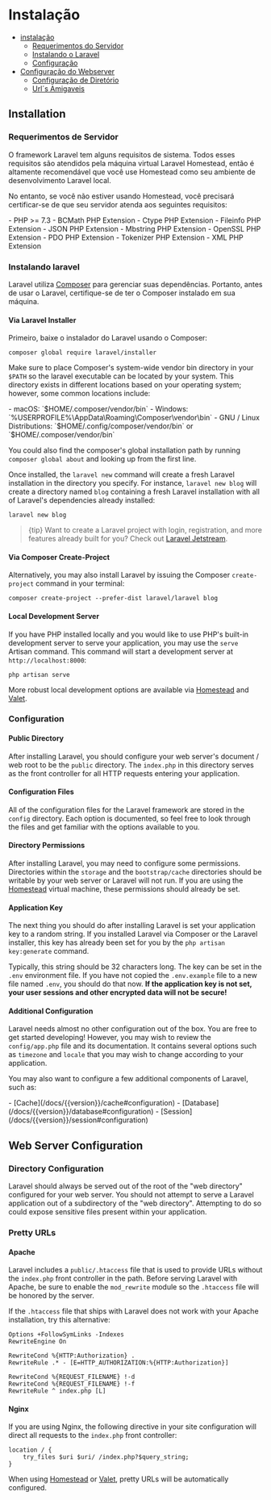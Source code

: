 # Instalação

- [instalação](#installation)
    - [Requerimentos do Servidor](#server-requirements)
    - [Instalando o Laravel](#installing-laravel)
    - [Configuração](#configuration)
- [Configuração do Webserver](#web-server-configuration)
    - [Configuração de Diretório](#directory-configuration)
    - [Url´s Amigaveis](#pretty-urls)

<a name="installation"></a>
## Installation

<a name="server-requirements"></a>
### Requerimentos de Servidor

O framework Laravel tem alguns requisitos de sistema. Todos esses requisitos são atendidos pela máquina virtual Laravel Homestead, então é altamente recomendável que você use Homestead como seu ambiente de desenvolvimento Laravel local.

No entanto, se você não estiver usando Homestead, você precisará certificar-se de que seu servidor atenda aos seguintes requisitos:

<div class="content-list" markdown="1">
- PHP >= 7.3
- BCMath PHP Extension
- Ctype PHP Extension
- Fileinfo PHP Extension
- JSON PHP Extension
- Mbstring PHP Extension
- OpenSSL PHP Extension
- PDO PHP Extension
- Tokenizer PHP Extension
- XML PHP Extension
</div>

<a name="installing-laravel"></a>
### Instalando laravel

Laravel utiliza [Composer](https://getcomposer.org) para gerenciar suas dependências. Portanto, antes de usar o Laravel, certifique-se de ter o Composer instalado em sua máquina.

<a name="via-laravel-installer"></a>
#### Via Laravel Installer

Primeiro, baixe o instalador do Laravel usando o Composer:

    composer global require laravel/installer

Make sure to place Composer's system-wide vendor bin directory in your `$PATH` so the laravel executable can be located by your system. This directory exists in different locations based on your operating system; however, some common locations include:

<div class="content-list" markdown="1">
- macOS: `$HOME/.composer/vendor/bin`
- Windows: `%USERPROFILE%\AppData\Roaming\Composer\vendor\bin`
- GNU / Linux Distributions: `$HOME/.config/composer/vendor/bin` or `$HOME/.composer/vendor/bin`
</div>

You could also find the composer's global installation path by running `composer global about` and looking up from the first line.

Once installed, the `laravel new` command will create a fresh Laravel installation in the directory you specify. For instance, `laravel new blog` will create a directory named `blog` containing a fresh Laravel installation with all of Laravel's dependencies already installed:

    laravel new blog

> {tip} Want to create a Laravel project with login, registration, and more features already built for you? Check out [Laravel Jetstream](https://jetstream.laravel.com).

<a name="via-composer-create-project"></a>
#### Via Composer Create-Project

Alternatively, you may also install Laravel by issuing the Composer `create-project` command in your terminal:

    composer create-project --prefer-dist laravel/laravel blog

<a name="local-development-server"></a>
#### Local Development Server

If you have PHP installed locally and you would like to use PHP's built-in development server to serve your application, you may use the `serve` Artisan command. This command will start a development server at `http://localhost:8000`:

    php artisan serve

More robust local development options are available via [Homestead](/docs/{{version}}/homestead) and [Valet](/docs/{{version}}/valet).

<a name="configuration"></a>
### Configuration

<a name="public-directory"></a>
#### Public Directory

After installing Laravel, you should configure your web server's document / web root to be the `public` directory. The `index.php` in this directory serves as the front controller for all HTTP requests entering your application.

<a name="configuration-files"></a>
#### Configuration Files

All of the configuration files for the Laravel framework are stored in the `config` directory. Each option is documented, so feel free to look through the files and get familiar with the options available to you.

<a name="directory-permissions"></a>
#### Directory Permissions

After installing Laravel, you may need to configure some permissions. Directories within the `storage` and the `bootstrap/cache` directories should be writable by your web server or Laravel will not run. If you are using the [Homestead](/docs/{{version}}/homestead) virtual machine, these permissions should already be set.

<a name="application-key"></a>
#### Application Key

The next thing you should do after installing Laravel is set your application key to a random string. If you installed Laravel via Composer or the Laravel installer, this key has already been set for you by the `php artisan key:generate` command.

Typically, this string should be 32 characters long. The key can be set in the `.env` environment file. If you have not copied the `.env.example` file to a new file named `.env`, you should do that now. **If the application key is not set, your user sessions and other encrypted data will not be secure!**

<a name="additional-configuration"></a>
#### Additional Configuration

Laravel needs almost no other configuration out of the box. You are free to get started developing! However, you may wish to review the `config/app.php` file and its documentation. It contains several options such as `timezone` and `locale` that you may wish to change according to your application.

You may also want to configure a few additional components of Laravel, such as:

<div class="content-list" markdown="1">
- [Cache](/docs/{{version}}/cache#configuration)
- [Database](/docs/{{version}}/database#configuration)
- [Session](/docs/{{version}}/session#configuration)
</div>

<a name="web-server-configuration"></a>
## Web Server Configuration

<a name="directory-configuration"></a>
### Directory Configuration

Laravel should always be served out of the root of the "web directory" configured for your web server. You should not attempt to serve a Laravel application out of a subdirectory of the "web directory". Attempting to do so could expose sensitive files present within your application.

<a name="pretty-urls"></a>
### Pretty URLs

<a name="apache"></a>
#### Apache

Laravel includes a `public/.htaccess` file that is used to provide URLs without the `index.php` front controller in the path. Before serving Laravel with Apache, be sure to enable the `mod_rewrite` module so the `.htaccess` file will be honored by the server.

If the `.htaccess` file that ships with Laravel does not work with your Apache installation, try this alternative:

    Options +FollowSymLinks -Indexes
    RewriteEngine On

    RewriteCond %{HTTP:Authorization} .
    RewriteRule .* - [E=HTTP_AUTHORIZATION:%{HTTP:Authorization}]

    RewriteCond %{REQUEST_FILENAME} !-d
    RewriteCond %{REQUEST_FILENAME} !-f
    RewriteRule ^ index.php [L]

<a name="nginx"></a>
#### Nginx

If you are using Nginx, the following directive in your site configuration will direct all requests to the `index.php` front controller:

    location / {
        try_files $uri $uri/ /index.php?$query_string;
    }

When using [Homestead](/docs/{{version}}/homestead) or [Valet](/docs/{{version}}/valet), pretty URLs will be automatically configured.
